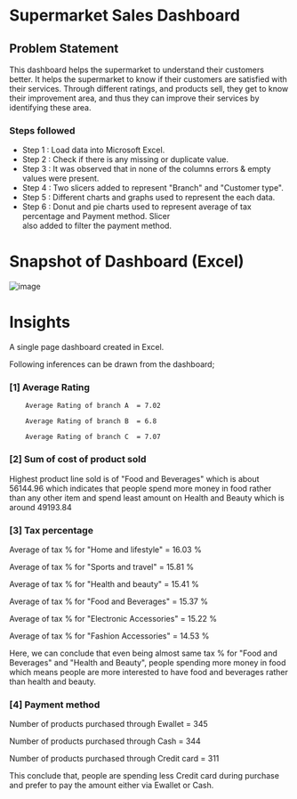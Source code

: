 # Supermarket Sales Dashboard

## Problem Statement

This dashboard helps the supermarket to understand their customers better. It helps the supermarket to know if their customers are satisfied with their services. Through different ratings, and products sell, they get to know their improvement area, and thus they can improve their services by identifying these area. 

### Steps followed 

- Step 1 : Load data into Microsoft Excel.
- Step 2 : Check if there is any missing or duplicate value.
- Step 3 : It was observed that in none of the columns errors & empty values were present.
- Step 4 : Two slicers added to represent "Branch" and "Customer type".
- Step 5 : Different charts and graphs used to represent the each data. 
- Step 6 : Donut and pie charts used to represent average of tax percentage and Payment method. Slicer           
           also added to filter the payment method.  

        
# Snapshot of Dashboard (Excel)

![image](https://github.com/user-attachments/assets/ee4a5f54-f99d-40d9-8777-3bf8e531e323)


# Insights

A single page dashboard created in Excel.

Following inferences can be drawn from the dashboard;

### [1] Average Rating 

        Average Rating of branch A  = 7.02
        
        Average Rating of branch B  = 6.8
        
        Average Rating of branch C  = 7.07

### [2] Sum of cost of product sold

Highest product line sold is of "Food and Beverages" which is about 56144.96 which indicates that people spend more money in food rather than any other item and spend least amount on Health and Beauty which is around 49193.84  

### [3] Tax percentage 

Average of tax % for "Home and lifestyle" = 16.03 %

Average of tax % for "Sports and travel" = 15.81 %

Average of tax % for "Health and beauty" = 15.41 %

Average of tax % for "Food and Beverages" = 15.37 %

Average of tax % for "Electronic Accessories" = 15.22 %

Average of tax % for "Fashion Accessories" = 14.53 %

Here, we can conclude that even being almost same tax % for "Food and Beverages" and "Health and Beauty", people spending more money in food which means people are more interested to have food and beverages rather than health and beauty.

### [4] Payment method 
 
Number of products purchased through Ewallet = 345

Number of products purchased through Cash = 344

Number of products purchased through Credit card = 311

This conclude that, people are spending less Credit card during purchase and prefer to pay the amount either via Ewallet or Cash. 
